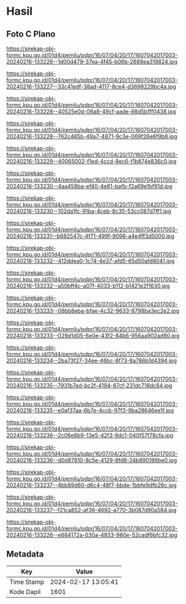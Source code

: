 # Hasil

## Foto C Plano

https://sirekap-obj-formc.kpu.go.id/01d4/pemilu/pdpr/16/07/04/20/17/1607042017003-20240216-133226--1d00d479-37ea-4f45-b06b-2689ea319824.jpg

https://sirekap-obj-formc.kpu.go.id/01d4/pemilu/pdpr/16/07/04/20/17/1607042017003-20240216-133227--33c41edf-38ad-4117-8ce4-d3698229bc4a.jpg

https://sirekap-obj-formc.kpu.go.id/01d4/pemilu/pdpr/16/07/04/20/17/1607042017003-20240216-133228--40525e0d-06a8-49cf-aade-88d5b1ff0438.jpg

https://sirekap-obj-formc.kpu.go.id/01d4/pemilu/pdpr/16/07/04/20/17/1607042017003-20240216-133228--762c465b-49a7-4871-9c3e-069f26e6f9b8.jpg

https://sirekap-obj-formc.kpu.go.id/01d4/pemilu/pdpr/16/07/04/20/17/1607042017003-20240216-133229--40065002-f1ed-4ccd-8ec6-f1b874e836c0.jpg

https://sirekap-obj-formc.kpu.go.id/01d4/pemilu/pdpr/16/07/04/20/17/1607042017003-20240216-133230--4aa458ba-ef40-4e81-bafb-f2a69e1bf91d.jpg

https://sirekap-obj-formc.kpu.go.id/01d4/pemilu/pdpr/16/07/04/20/17/1607042017003-20240216-133230--102da1fc-91ba-4ceb-8c35-53cc087d7ff1.jpg

https://sirekap-obj-formc.kpu.go.id/01d4/pemilu/pdpr/16/07/04/20/17/1607042017003-20240216-133231--b682547c-4f71-499f-9098-a4e4ff3d5000.jpg

https://sirekap-obj-formc.kpu.go.id/01d4/pemilu/pdpr/16/07/04/20/17/1607042017003-20240216-133232--412ddea0-1c74-4e37-afd5-65d50afd8041.jpg

https://sirekap-obj-formc.kpu.go.id/01d4/pemilu/pdpr/16/07/04/20/17/1607042017003-20240216-133232--a50bff4c-a07f-4033-b112-b1421e2f1630.jpg

https://sirekap-obj-formc.kpu.go.id/01d4/pemilu/pdpr/16/07/04/20/17/1607042017003-20240216-133233--08bb8eba-bfae-4c32-9633-8798ba3ec2e2.jpg

https://sirekap-obj-formc.kpu.go.id/01d4/pemilu/pdpr/16/07/04/20/17/1607042017003-20240216-133233--029d1d05-6e0e-43f2-84b6-956aa902ad90.jpg

https://sirekap-obj-formc.kpu.go.id/01d4/pemilu/pdpr/16/07/04/20/17/1607042017003-20240216-133234--2ba73f27-34ee-46bc-8f73-8a786b1d4394.jpg

https://sirekap-obj-formc.kpu.go.id/01d4/pemilu/pdpr/16/07/04/20/17/1607042017003-20240216-133235--7931b7ed-bc2f-4194-87cf-231dc718dc84.jpg

https://sirekap-obj-formc.kpu.go.id/01d4/pemilu/pdpr/16/07/04/20/17/1607042017003-20240216-133235--e0af37aa-6b7e-4ccb-97f3-9ba28646ee1f.jpg

https://sirekap-obj-formc.kpu.go.id/01d4/pemilu/pdpr/16/07/04/20/17/1607042017003-20240216-133236--2c08e8b9-13e5-42f3-9dc1-040f57f78cfa.jpg

https://sirekap-obj-formc.kpu.go.id/01d4/pemilu/pdpr/16/07/04/20/17/1607042017003-20240216-133236--d0d87810-8c5e-4129-8fd8-24b890186be0.jpg

https://sirekap-obj-formc.kpu.go.id/01d4/pemilu/pdpr/16/07/04/20/17/1607042017003-20240216-133237--4bb89d60-d6c4-48f7-bbde-1bbfe9dfb26c.jpg

https://sirekap-obj-formc.kpu.go.id/01d4/pemilu/pdpr/16/07/04/20/17/1607042017003-20240216-133237--f21ca852-af36-4692-a770-3b087d90a584.jpg

https://sirekap-obj-formc.kpu.go.id/01d4/pemilu/pdpr/16/07/04/20/17/1607042017003-20240216-133226--e684172a-030a-4933-980e-52cadf6bfc32.jpg


## Metadata

| Key        | Value               |
| ---------- | ------------------- |
| Time Stamp | 2024-02-17 13:05:41 |
| Kode Dapil | 1601                |



